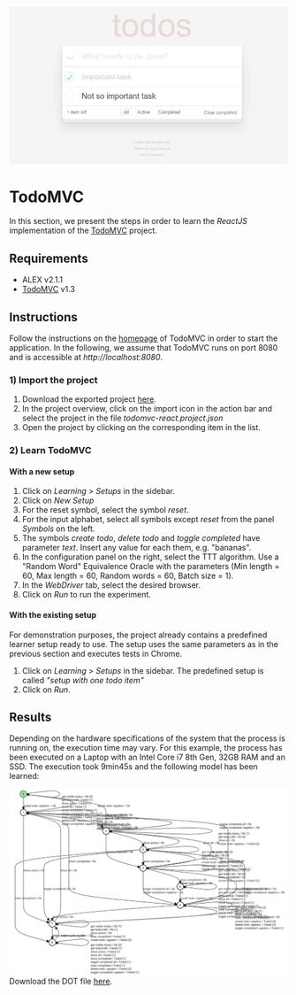 ![TodoMVC](./assets/todomvc.jpg)

# TodoMVC

In this section, we present the steps in order to learn the *ReactJS* implementation of the [TodoMVC](http://todomvc.com/) project.


## Requirements

* ALEX v2.1.1
* [TodoMVC](http://todomvc.com/) v1.3


## Instructions

Follow the instructions on the [homepage](http://todomvc.com/) of TodoMVC in order to start the application.
In the following, we assume that TodoMVC runs on port 8080 and is accessible at *http://localhost:8080*.

### 1) Import the project

1. Download the exported project [here](/files/todomvc-react.project.json).
2. In the project overview, click on the import icon in the action bar and select the project in the file *todomvc-react.project.json*
3. Open the project by clicking on the corresponding item in the list.

### 2) Learn TodoMVC

#### With a new setup

1. Click on *Learning* > *Setups* in the sidebar.
2. Click on *New Setup*
3. For the reset symbol, select the symbol *reset*.
4. For the input alphabet, select all symbols except *reset* from the panel *Symbols* on the left.
5. The symbols *create todo*, *delete todo* and *toggle completed* have parameter *text*.
   Insert any value for each them, e.g. "bananas".
6. In the configuration panel on the right, select the TTT algorithm.
   Use a "Random Word" Equivalence Oracle with the parameters (Min length = 60, Max length = 60, Random words = 60, Batch size = 1).
7. In the *WebDriver* tab, select the desired browser.
8. Click on *Run* to run the experiment.

#### With the existing setup

For demonstration purposes, the project already contains a predefined learner setup ready to use.
The setup uses the same parameters as in the previous section and executes tests in Chrome.

1. Click on *Learning* > *Setups* in the sidebar.
   The predefined setup is called *"setup with one todo item"*
2. Click on *Run*. 


## Results 

Depending on the hardware specifications of the system that the process is running on, the execution time may vary.
For this example, the process has been executed on a Laptop with an Intel Core i7 8th Gen, 32GB RAM and an SSD.
The execution took 9min45s and the following model has been learned:

![TodoMVC](./assets/todomvc-react.model.png)
Download the DOT file [here](/files/todomvc-react.model.json).


